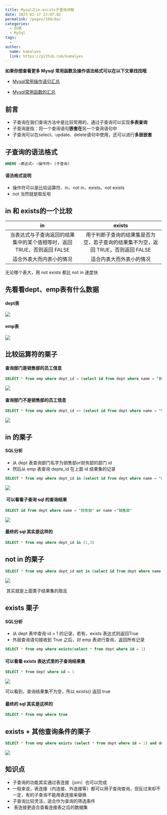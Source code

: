 ```yaml
---
title: Mysql之in-exists子查询详解
date: 2023-02-17 13:07:02
permalink: /pages/108c0a/
categories:
  - 后端
  - MySql
tags:
  - 
author: 
  name: kamalyes
  link: https://github.com/kamalyes
---
```

**如果你想查看更多 Mysql 常用函数及操作语法格式可以在以下文章找找哦**

- [Mysql常用操作语句汇总](./59.Mysql常用操作语句汇总.md)

- [Mysql常用函数的汇总](./01.Mysql常用函数汇总.md)

**前言**
------

*   子查询在我们查询方法中是比较常用的，通过子查询可以实现**多表查询**
*   子查询是指：将一个查询语句**嵌套在**另一个查询语句中
*   子查询可以在select、update、delete语句中使用，还可以进行**多层嵌套**

**子查询的语法格式**
------------

```sql
WHERE <表达式> <操作符> (子查询)
```

#### 语法格式说明

*   操作符可以是比较运算符、in、not in、exists、not exists
*   not 当然就是取反啦

in 和 exists的一个比较
----------------

|in|exists|
|:---:|:---:|
当表达式与子查询返回的结果集中的某个值相等时，返回 TRUE，否则返回 FALSE | 用于判断子查询的结果集是否为空，若子查询的结果集不为空，返回 TRUE，否则返回 FALSE 
适合外表大而内表小的情况 | 适合内表大而外表小的情况

无论哪个表大，用 not exists 都比 not in 速度快

先看看dept、emp表有什么数据
-----------------

#### dept表

![](https://cdn.jsdelivr.net/gh/kamalyes/image-bed@master/col/mysql/join_table_query_for_dept.png)

#### emp表

![](https://cdn.jsdelivr.net/gh/kamalyes/image-bed@master/col/mysql/join_table_query_for_emp.png)

比较运算符的栗子
--------

#### 查询部门**是**销售部的员工信息

```sql
SELECT * from emp where dept_id = (select id from dept where name = "销售部")
```

![](https://cdn.jsdelivr.net/gh/kamalyes/image-bed@master/col/mysql/Snipaste_2023-02-17_13-15-53.png)

#### 查询部门**不是**销售部的员工信息

```sql
SELECT * from emp where dept_id <> (select id from dept where name = "销售部")
```

![](https://cdn.jsdelivr.net/gh/kamalyes/image-bed@master/col/mysql/Snipaste_2023-02-17_13-16-10.png)

in 的栗子
------

#### SQL分析

*   从 dept 表查询部门名字为销售部or财务部的部门 id
*   然后从 emp 表查询 depte_id 在上面 id 结果集的记录

```sql
SELECT * from emp where dept_id in (select id from dept where name = "财务部" or name ="销售部")
```

![](https://cdn.jsdelivr.net/gh/kamalyes/image-bed@master/col/mysql/Snipaste_2023-02-17_13-16-52.png)

####  可以看看子查询 sql 的查询结果

```sql
SELECT id from dept where name = "财务部" or name ="销售部"
```

![](https://cdn.jsdelivr.net/gh/kamalyes/image-bed@master/col/mysql/Snipaste_2023-02-17_13-17-58.png)

#### 最终的 sql 其实是这样的

```sql
SELECT * from emp where dept_id in (1,3)
```

not in 的栗子
----------

```sql
SELECT * from emp where dept_id not in (select id from dept where name = "财务部" or name ="销售部")
```

![](https://cdn.jsdelivr.net/gh/kamalyes/image-bed@master/col/mysql/Snipaste_2023-02-17_13-18-13.png)

 其实就是上面栗子结果集的取反

exists 栗子
---------

#### SQL分析

*   从 dept 表中查询 id = 1 的记录，若有，exists 表达式则返回True
*   外层查询语句接收到 True 之后，对 emp 表进行查询，返回所有记录

```sql
SELECT * from emp where exists(select * from dept where id = 1)
```

#### 可以看看 exists 表达式里的子查询结果集

```sql
SELECT * from dept where id = 1
```

![](https://cdn.jsdelivr.net/gh/kamalyes/image-bed@master/col/mysql/Snipaste_2023-02-17_13-18-52.png)

可以看到，查询结果集不为空，所以 exists() 返回 true

#### 最终的 sql 其实是这样的

```sql
SELECT * from emp where true
```

exists + 其他查询条件的栗子
------------------

```sql
SELECT * from emp where exists (select * from dept where id = 1) and dept_id = 2
```

![](https://cdn.jsdelivr.net/gh/kamalyes/image-bed@master/col/mysql/Snipaste_2023-02-17_13-19-09.png)

知识点
---

*   子查询的功能其实通过表连接（join）也可以完成
*   一般来说，表连接（内连接、外连接等）都可以用子查询查询，但反过来却不一定，有的子查询不能用表连接来替换
*   子查询比较灵活，适合作为查询的筛选条件
*    表连接更适合查看连接表之后的数据集
